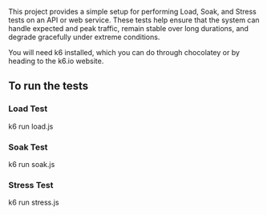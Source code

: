 This project provides a simple setup for performing Load, Soak, and Stress tests on an API or web service.
These tests help ensure that the system can handle expected and peak traffic, remain stable over long durations, and degrade gracefully under extreme conditions.

You will need k6 installed, which you can do through chocolatey or by heading to the k6.io website.

## To run the tests

### Load Test

k6 run load.js

### Soak Test

k6 run soak.js

### Stress Test

k6 run stress.js